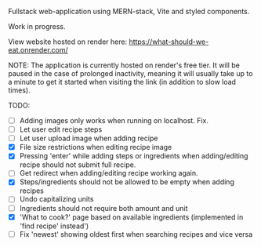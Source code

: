 Fullstack web-application using MERN-stack, Vite and styled components.

Work in progress.

View website hosted on render here:
https://what-should-we-eat.onrender.com/

NOTE: The application is currently hosted on render's free tier. It will be paused in the case of prolonged inactivity, meaning it will usually take up to a minute to get it started when visiting the link (in addition to slow load times).

TODO:
- [ ] Adding images only works when running on localhost. Fix.
- [ ] Let user edit recipe steps
- [ ] Let user upload image when adding recipe
- [X] File size restrictions when editing recipe image
- [X] Pressing 'enter' while adding steps or ingredients when adding/editing recipe should not submit full recipe.
- [ ] Get redirect when adding/editing recipe working again.
- [X] Steps/ingredients should not be allowed to be empty when adding recipes
- [ ] Undo capitalizing units
- [ ] Ingredients should not require both amount and unit
- [X] 'What to cook?' page based on available ingredients (implemented in 'find recipe' instead')
- [ ] Fix 'newest' showing oldest first when searching recipes and vice versa
